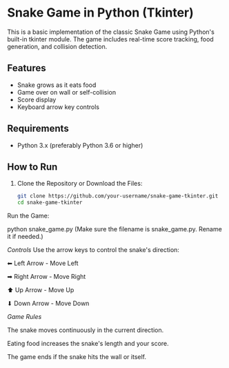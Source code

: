# Snake Game in Python (Tkinter)

This is a basic implementation of the classic Snake Game using Python's built-in tkinter module. The game includes real-time score tracking, food generation, and collision detection.

## Features

- Snake grows as it eats food
- Game over on wall or self-collision
- Score display
- Keyboard arrow key controls

## Requirements

- Python 3.x (preferably Python 3.6 or higher)

## How to Run

1. Clone the Repository or Download the Files:
   ```bash
   git clone https://github.com/your-username/snake-game-tkinter.git
   cd snake-game-tkinter
Run the Game:

python snake_game.py
(Make sure the filename is snake_game.py. Rename it if needed.)

*Controls*
Use the arrow keys to control the snake's direction:

⬅ Left Arrow - Move Left

➡ Right Arrow - Move Right

⬆ Up Arrow - Move Up

⬇ Down Arrow - Move Down

*Game Rules*

The snake moves continuously in the current direction.

Eating food increases the snake's length and your score.

The game ends if the snake hits the wall or itself.
